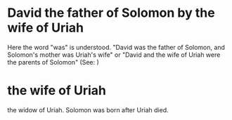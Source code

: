 
# David the father of Solomon by the wife of Uriah
Here the word "was" is understood. "David was the father of Solomon, and Solomon's mother was Uriah's wife" or "David and the wife of Uriah were the parents of Solomon" (See: )

# the wife of Uriah
the widow of Uriah. Solomon was born after Uriah died.
